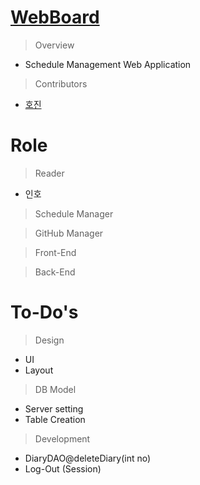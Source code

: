 # [WebBoard]()
> Overview
- Schedule Management Web Application
> Contributors

- [호진](https://github.com/Neozuni)


# Role

> Reader
- 인호

> Schedule Manager

> GitHub Manager

> Front-End

> Back-End


# To-Do's
> Design
- UI
- Layout

> DB Model
- Server setting
- Table Creation

> Development
- DiaryDAO@deleteDiary(int no)
- Log-Out (Session)
